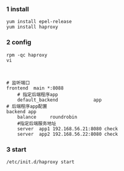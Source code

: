 ### 1 install
```shell
yum install epel-release
yum install haproxy
```
### 2 config
```
rpm -qc haproxy
vi 



```
```
# 监听端口
frontend  main *:8088
    # 指定后端程序app
    default_backend             app
# 后端程序app配置
backend app
    balance     roundrobin
    #指定后端服务地址
    server  app1 192.168.56.21:8080 check
    server  app2 192.168.56.22:8080 check
```
### 3 start
```
/etc/init.d/haproxy start
```

